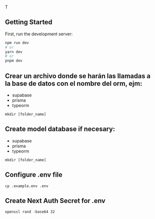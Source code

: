 T
## Getting Started

First, run the development server:

```bash
npm run dev
# or
yarn dev
# or
pnpm dev
```

## Crear un archivo donde se harán las llamadas a la base de datos con el nombre del orm, ejm:
 - supabase
 - prisma
 - typeorm
```
mkdir [folder_name]
```

## Create model database if necesary:
 - supabase
 - prisma
 - typeorm
```
mkdir [folder_name]
```

## Configure .env file
```
cp .example.env .env
```

## Create Next Auth Secret for .env
```
openssl rand -base64 32
```